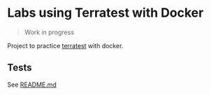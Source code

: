 # Labs using Terratest with Docker
>Work in progress 

Project to practice [terratest](http://terratest.gruntwork.io) with docker.

## Tests
See [README.md](test/README.md)
